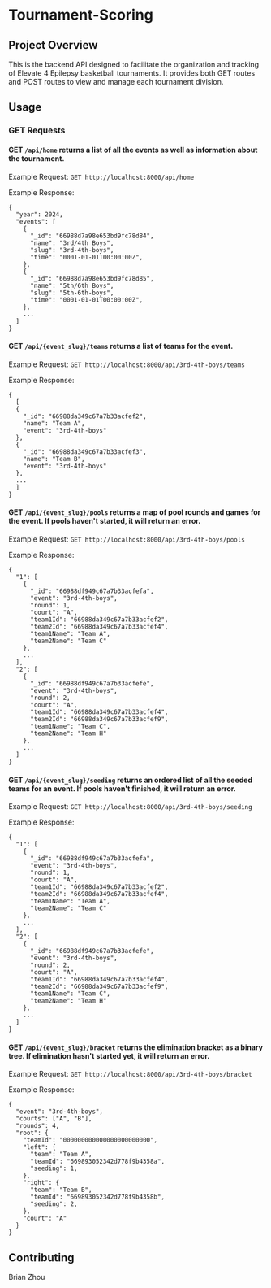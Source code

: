 # Tournament-Scoring

## Project Overview
This is the backend API designed to facilitate the organization and tracking of Elevate 4 Epilepsy basketball tournaments. It provides both GET routes and POST routes to view and manage each tournament division. 


## Usage
### GET Requests
#### GET `/api/home` returns a list of all the events as well as information about the tournament.
Example Request: `GET http://localhost:8000/api/home`

Example Response:
```
{
  "year": 2024,
  "events": [
    {
      "_id": "66988d7a98e653bd9fc78d84",
      "name": "3rd/4th Boys",
      "slug": "3rd-4th-boys",
      "time": "0001-01-01T00:00:00Z",
    },
    {
      "_id": "66988d7a98e653bd9fc78d85",
      "name": "5th/6th Boys",
      "slug": "5th-6th-boys",
      "time": "0001-01-01T00:00:00Z",
    },
    ...
  ]
}
```

#### GET `/api/{event_slug}/teams` returns a list of teams for the event.
Example Request: `GET http://localhost:8000/api/3rd-4th-boys/teams`

Example Response: 
```
{
  [
  {
    "_id": "66988da349c67a7b33acfef2",
    "name": "Team A",
    "event": "3rd-4th-boys"
  },
  {
    "_id": "66988da349c67a7b33acfef3",
    "name": "Team B",
    "event": "3rd-4th-boys"
  },
  ...
  ]
}
```

#### GET `/api/{event_slug}/pools` returns a map of pool rounds and games for the event. If pools haven't started, it will return an error.
Example Request: `GET http://localhost:8000/api/3rd-4th-boys/pools`

Example Response: 
```
{
  "1": [
    {
      "_id": "66988df949c67a7b33acfefa",
      "event": "3rd-4th-boys",
      "round": 1,
      "court": "A",
      "team1Id": "66988da349c67a7b33acfef2",
      "team2Id": "66988da349c67a7b33acfef4",
      "team1Name": "Team A",
      "team2Name": "Team C"
    },
    ...
  ],
  "2": [
    {
      "_id": "66988df949c67a7b33acfefe",
      "event": "3rd-4th-boys",
      "round": 2,
      "court": "A",
      "team1Id": "66988da349c67a7b33acfef4",
      "team2Id": "66988da349c67a7b33acfef9",
      "team1Name": "Team C",
      "team2Name": "Team H"
    },
    ...
  ]
}
```

#### GET `/api/{event_slug}/seeding` returns an ordered list of all the seeded teams for an event. If pools haven't finished, it will return an error.
Example Request: `GET http://localhost:8000/api/3rd-4th-boys/seeding`

Example Response: 
```
{
  "1": [
    {
      "_id": "66988df949c67a7b33acfefa",
      "event": "3rd-4th-boys",
      "round": 1,
      "court": "A",
      "team1Id": "66988da349c67a7b33acfef2",
      "team2Id": "66988da349c67a7b33acfef4",
      "team1Name": "Team A",
      "team2Name": "Team C"
    },
    ...
  ],
  "2": [
    {
      "_id": "66988df949c67a7b33acfefe",
      "event": "3rd-4th-boys",
      "round": 2,
      "court": "A",
      "team1Id": "66988da349c67a7b33acfef4",
      "team2Id": "66988da349c67a7b33acfef9",
      "team1Name": "Team C",
      "team2Name": "Team H"
    },
    ...
  ]
}
```

#### GET `/api/{event_slug}/bracket` returns the elimination bracket as a binary tree. If elimination hasn't started yet, it will return an error.
Example Request: `GET http://localhost:8000/api/3rd-4th-boys/bracket`

Example Response: 
```
{
  "event": "3rd-4th-boys",
  "courts": ["A", "B"],
  "rounds": 4,
  "root": {
    "teamId": "000000000000000000000000",
    "left": {
      "team": "Team A",
      "teamId": "669893052342d778f9b4358a",
      "seeding": 1,
    },
    "right": {
      "team": "Team B",
      "teamId": "669893052342d778f9b4358b",
      "seeding": 2,
    },
    "court": "A" 
  }
}
```

## Contributing
Brian Zhou
